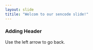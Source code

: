 ```yaml
---
layout: slide
titile: "Welcom to our sencode slide!"
---
```

### Adding Header
Use the left arrow to go back.
